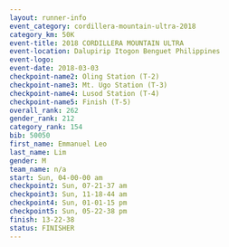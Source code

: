 ```yaml
---
layout: runner-info 
event_category: cordillera-mountain-ultra-2018 
category_km: 50K 
event-title: 2018 CORDILLERA MOUNTAIN ULTRA 
event-location: Dalupirip Itogon Benguet Philippines 
event-logo: 
event-date: 2018-03-03 
checkpoint-name2: Oling Station (T-2) 
checkpoint-name3: Mt. Ugo Station (T-3) 
checkpoint-name4: Lusod Station (T-4) 
checkpoint-name5: Finish (T-5) 
overall_rank: 262
gender_rank: 212
category_rank: 154
bib: 50050
first_name: Emmanuel Leo
last_name: Lim
gender: M
team_name: n/a
start: Sun, 04-00-00 am
checkpoint2: Sun, 07-21-37 am
checkpoint3: Sun, 11-18-44 am
checkpoint4: Sun, 01-01-15 pm
checkpoint5: Sun, 05-22-38 pm
finish: 13-22-38
status: FINISHER
---
```

